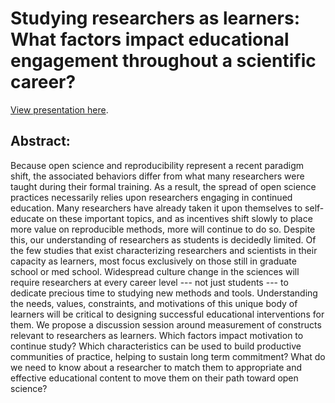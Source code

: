 # Studying researchers as learners: What factors impact educational engagement throughout a scientific career?

[View presentation here](https://rosemm.github.io/studying_researchers_as_learners/#/).

## Abstract:

Because open science and reproducibility represent a recent paradigm shift, the associated behaviors differ from what many researchers were taught during their formal training. As a result, the spread of open science practices necessarily relies upon researchers engaging in continued education. Many researchers have already taken it upon themselves to self-educate on these important topics, and as incentives shift slowly to place more value on reproducible methods, more will continue to do so. Despite this, our understanding of researchers as students is decidedly limited. Of the few studies that exist characterizing researchers and scientists in their capacity as learners, most focus exclusively on those still in graduate school or med school. Widespread culture change in the sciences will require researchers at every career level --- not just students --- to dedicate precious time to studying new methods and tools. Understanding the needs, values, constraints, and motivations of this unique body of learners will be critical to designing successful educational interventions for them.
We propose a discussion session around measurement of constructs relevant to researchers as learners. Which factors impact motivation to continue study? Which characteristics can be used to build productive communities of practice, helping to sustain long term commitment? What do we need to know about a researcher to match them to appropriate and effective educational content to move them on their path toward open science?

